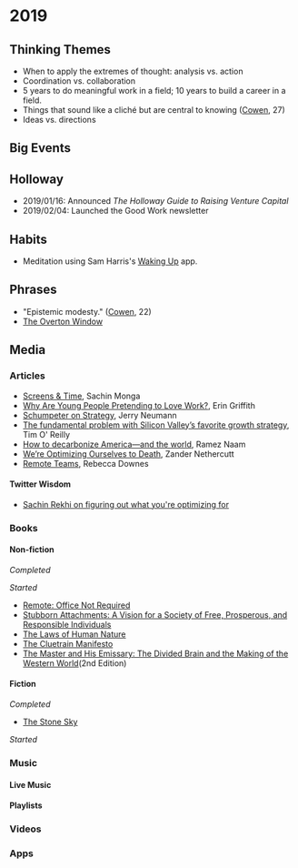 # 2019

## Thinking Themes
* When to apply the extremes of thought: analysis vs. action
* Coordination vs. collaboration
* 5 years to do meaningful work in a field; 10 years to build a career in a field.
* Things that sound like a cliché but are central to knowing ([Cowen](https://www.amazon.com/Stubborn-Attachments-Prosperous-Responsible-Individuals/dp/1732265135), 27)
* Ideas vs. directions

## Big Events

## Holloway
* 2019/01/16: Announced *The Holloway Guide to Raising Venture Capital*
* 2019/02/04: Launched the Good Work newsletter


## Habits
* Meditation using Sam Harris's [Waking Up](https://itunes.apple.com/us/app/waking-up-with-sam-harris/id1307736395) app.

## Phrases
* "Epistemic modesty." ([Cowen](https://www.amazon.com/Stubborn-Attachments-Prosperous-Responsible-Individuals/dp/1732265135), 22)
* [The Overton Window](https://en.wikipedia.org/wiki/Overton_window)

## Media

### Articles
* [Screens & Time](http://sachinmonga.com/post/screens-time), Sachin Monga
* [Why Are Young People Pretending to Love Work?](https://www.nytimes.com/2019/01/26/business/against-hustle-culture-rise-and-grind-tgim.html), Erin Griffith
* [Schumpeter on Strategy](http://reactionwheel.net/2019/01/schumpeter-on-strategy.html), Jerry Neumann
* [The fundamental problem with Silicon Valley’s favorite growth strategy](https://qz.com/1540608/the-problem-with-silicon-valleys-obsession-with-blitzscaling-growth/), Tim O' Reilly
* [How to decarbonize America—and the world](https://techcrunch.com/2019/02/15/how-to-decarbonize-america-and-the-world/), Ramez Naam
* [We’re Optimizing Ourselves to Death](https://medium.com/s/buy-yourself/were-optimizing-ourselves-to-death-d41a3e7cc25a), Zander Nethercutt
* [Remote Teams](https://medium.com/@beccadownes/remote-teams-45038339ac68), Rebecca Downes

#### Twitter Wisdom
* [Sachin Rekhi on figuring out what you're optimizing for](https://twitter.com/sachinrekhi/status/1099432766242865152)

### Books

#### Non-fiction

*Completed*


*Started*
* [Remote: Office Not Required](https://www.amazon.com/Remote-Office-Required-Jason-Fried/dp/0804137501)
* [Stubborn Attachments: A Vision for a Society of Free, Prosperous, and Responsible Individuals](https://www.amazon.com/Stubborn-Attachments-Prosperous-Responsible-Individuals/dp/1732265135)
* [The Laws of Human Nature](https://www.amazon.com/gp/product/0525428143)
* [The Cluetrain Manifesto](https://www.amazon.com/gp/product/0465018653)
* [The Master and His Emissary: The Divided Brain and the Making of the Western World](https://www.amazon.com/Master-His-Emissary-Divided-Western/dp/0300245920/)(2nd Edition)

#### Fiction

*Completed*
* [The Stone Sky](https://www.amazon.com/Stone-Sky-Broken-Earth/dp/0316229245/)

*Started*


### Music

#### Live Music


#### Playlists


### Videos


### Apps

